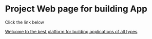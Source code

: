 # Project Web page for building App

Click the link below 

[Welcome to the best platform for building applications of all types](https://ray-nura.github.io/Project-/) 
 
 
